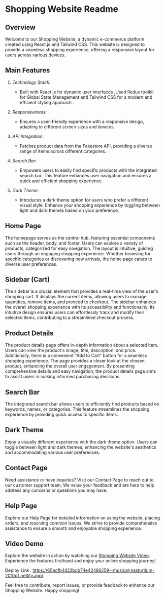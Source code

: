 # Shopping Website Readme

## Overview

Welcome to our Shopping Website, a dynamic e-commerce platform created using React.js and Tailwind CSS. This website is designed to provide a seamless shopping experience, offering a responsive layout for users across various devices.

## Main Features

1. *Technology Stack:*
   - Built with React.js for dynamic user interfaces ,Used Redux toolkit for Global State Management and Tailwind CSS for a modern and efficient styling approach.

2. *Responsiveness:*
   - Ensures a user-friendly experience with a responsive design, adapting to different screen sizes and devices.

3. *API Integration:*
   - Fetches product data from the Fakestore API, providing a diverse range of items across different categories.

4. *Search Bar:*
   - Empowers users to easily find specific products with the integrated search bar. This feature enhances user navigation and ensures a quick and efficient shopping experience.

5. *Dark Theme:*
   - Introduces a dark theme option for users who prefer a different visual style. Enhance your shopping experience by toggling between light and dark themes based on your preference. 

## Home Page

The homepage serves as the central hub, featuring essential components such as the header, body, and footer. Users can explore a variety of products, categorized for easy navigation. The layout is intuitive, guiding users through an engaging shopping experience. Whether browsing for specific categories or discovering new arrivals, the home page caters to diverse user preferences.

## Sidebar (Cart)

The sidebar is a crucial element that provides a real-time view of the user's shopping cart. It displays the current items, allowing users to manage quantities, remove items, and proceed to checkout. The sidebar enhances the overall shopping experience with its accessibility and functionality. Its intuitive design ensures users can effortlessly track and modify their selected items, contributing to a streamlined checkout process.

## Product Details

The product details page offers in-depth information about a selected item. Users can view the product's image, title, description, and price. Additionally, there is a convenient "Add to Cart" button for a seamless shopping experience. The page provides a closer look at the chosen product, enhancing the overall user engagement. By presenting comprehensive details and easy navigation, the product details page aims to assist users in making informed purchasing decisions.

## Search Bar

The integrated search bar allows users to efficiently find products based on keywords, names, or categories. This feature streamlines the shopping experience by providing quick access to specific items.

## Dark Theme

Enjoy a visually different experience with the dark theme option. Users can toggle between light and dark themes, enhancing the website's aesthetics and accommodating various user preferences.

## Contact Page

Need assistance or have inquiries? Visit our Contact Page to reach out to our customer support team. We value your feedback and are here to help address any concerns or questions you may have.

## Help Page

Explore our Help Page for detailed information on using the website, placing orders, and resolving common issues. We strive to provide comprehensive assistance to ensure a smooth and enjoyable shopping experience.

## Video Demo

Explore the website in action by watching our [Shopping Website Video](https://drive.google.com/file/d/1VtHAjDxAsJnxynx3guyxQBS9cmZRL2RC/view?usp=sharing). Experience the features firsthand and enjoy your online shopping journey!

Deploy Link : https://65acfb4d32bdb74e42486259--musical-nasturtium-20f0d1.netlify.app/

Feel free to contribute, report issues, or provide feedback to enhance our Shopping Website. Happy shopping!